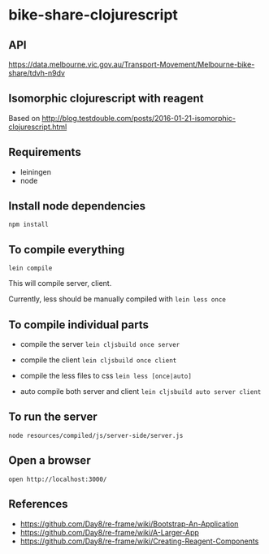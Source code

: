 # bike-share-clojurescript

## API

https://data.melbourne.vic.gov.au/Transport-Movement/Melbourne-bike-share/tdvh-n9dv

## Isomorphic clojurescript with reagent

Based on http://blog.testdouble.com/posts/2016-01-21-isomorphic-clojurescript.html

## Requirements
- leiningen
- node

## Install node dependencies
`npm install`

## To compile everything
`lein compile`

This will compile server, client.

Currently, less should be manually compiled with
`lein less once`

## To compile individual parts
- compile the server
`lein cljsbuild once server`

- compile the client
`lein cljsbuild once client`

- compile the less files to css
`lein less [once|auto]`

- auto compile both server and client
`lein cljsbuild auto server client`

## To run the server
`node resources/compiled/js/server-side/server.js`

## Open a browser
`open http://localhost:3000/`

## References
- https://github.com/Day8/re-frame/wiki/Bootstrap-An-Application
- https://github.com/Day8/re-frame/wiki/A-Larger-App
- https://github.com/Day8/re-frame/wiki/Creating-Reagent-Components